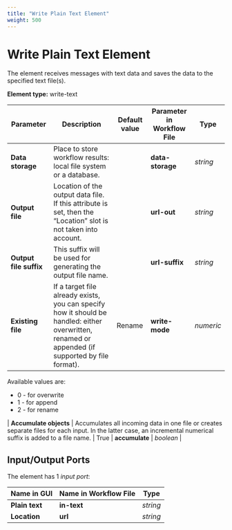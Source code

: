 ```yaml
---
title: "Write Plain Text Element"
weight: 500
---
```


# Write Plain Text Element

The element receives messages with text data and saves the data to the specified text file(s).

**Element type:** write-text

| Parameter             | Description                                                                                                      | Default value | Parameter in Workflow File | Type     |
|-----------------------|------------------------------------------------------------------------------------------------------------------|---------------|----------------------------|----------|
| **Data storage**      | Place to store workflow results: local file system or a database.                                                |               | **data-storage**           | _string_ |
| **Output file**       | Location of the output data file. If this attribute is set, then the “Location” slot is not taken into account.  |               | **url-out**                | _string_ |
| **Output file suffix**| This suffix will be used for generating the output file name.                                                    |               | **url-suffix**             | _string_ |
| **Existing file**     | If a target file already exists, you can specify how it should be handled: either overwritten, renamed or appended (if supported by file format). | Rename        | **write-mode**             | _numeric_ |

Available values are:

* 0 - for overwrite
* 1 - for append
* 2 - for rename

| **Accumulate objects** | Accumulates all incoming data in one file or creates separate files for each input. In the latter case, an incremental numerical suffix is added to a file name. | True          | **accumulate**             | _boolean_ |

## Input/Output Ports

The element has 1 _input port_:

| Name in GUI  | Name in Workflow File | Type     |
|--------------|-----------------------|----------|
| **Plain text** | **in-text**            | _string_ |
| **Location**   | **url**                | _string_ |